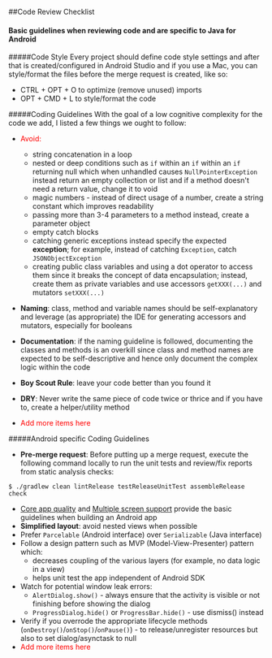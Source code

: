 ##Code Review Checklist

#### Basic guidelines when reviewing code and are specific to Java for Android

#####Code Style
Every project should define code style settings and after that is created/configured in Android Studio and if you use a Mac, you can style/format the files before the merge request is created, like so:

- CTRL + OPT + O to optimize (remove unused) imports
- OPT + CMD + L to style/format the code

#####Coding Guidelines
With the goal of a low cognitive complexity for the code we add, I listed a few things we ought to follow:

- <span style="color:red">Avoid:</span>
	- string concatenation in a loop
	- nested or deep conditions such as `if` within an `if` within an `if` returning null which when unhandled causes `NullPointerException` instead return an empty collection or list and if a method doesn't need a return value, change it to void
	- magic numbers - instead of direct usage of a number, create a string constant which improves readability 
	- passing more than 3-4 parameters to a method instead, create a parameter object
	- empty catch blocks
	- catching generic exceptions instead specify the expected **exception**; for example, instead of catching `Exception`, catch `JSONObjectException`
	- creating public class variables and using a dot operator to access them since it breaks the concept of data encapsulation; instead, create them as private variables and use accessors `getXXX(...)` and mutators `setXXX(...)`

- **Naming**: class, method and variable names should be self-explanatory and leverage (as appropriate) the IDE for generating accessors and mutators, especially for booleans
- **Documentation**: if the naming guideline is followed, documenting the classes and methods is an overkill since class and method names are expected to be self-descriptive and hence only document the complex logic within the code
- **Boy Scout Rule**: leave your code better than you found it
- **DRY**: Never write the same piece of code twice or thrice and if you have to, create a helper/utility method
- <span style="color:red">Add more items here</span>


#####Android specific Coding Guidelines
- **Pre-merge request**: Before putting up a merge request, execute the following command locally to run the unit tests and review/fix reports from static analysis checks:

`$ ./gradlew clean lintRelease testReleaseUnitTest assembleRelease check`


- [Core app quality](https://developer.android.com/docs/quality-guidelines/core-app-quality) and [Multiple screen support](https://developer.android.com/guide/practices/screens_support) provide the basic guidelines when building an Android app
- **Simplified layout**: avoid nested views when possible
- Prefer `Parcelable` (Android interface) over `Serializable` (Java interface)
- Follow a design pattern such as MVP (Model-View-Presenter) pattern which:
	- decreases coupling of the various layers (for example, no data logic in a view)
	- helps unit test the app independent of Android SDK
- Watch for potential window leak errors:
	- `AlertDialog.show()` - always ensure that the activity is visible or not finishing before showing the dialog
	- `ProgressDialog.hide()` or `ProgressBar.hide()` - use dismiss() instead
- Verify if you overrode the appropriate lifecycle methods (`onDestroy()`/`onStop()`/`onPause()`) - to release/unregister resources but also to set dialog/asynctask to null
- <span style="color:red">Add more items here</span>

